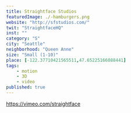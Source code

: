 ```yaml
---
title: Straightface Studios
featuredImage: ./-hamburgers.png
website: "http://sfstudios.com/"
twit: "StraightfaceHQ"
inst: ""
category: "S"
city: "Seattle"
neighborhood: "Queen Anne"
size: "Small (1-10)"
place: [-122.37710421565511,47.65225166088441]
tags:
    - motion
    - 3D
    - video
published: true
---
```


https://vimeo.com/straightface
